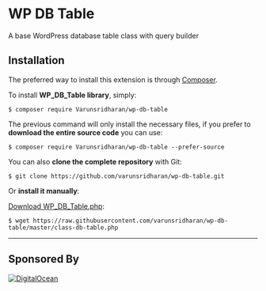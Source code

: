 # WP DB Table
A base WordPress database table class with query builder

## Installation
The preferred way to install this extension is through [Composer](http://getcomposer.org/download/).

To install **WP_DB_Table library**, simply:

    $ composer require Varunsridharan/wp-db-table

The previous command will only install the necessary files, if you prefer to **download the entire source code** you can use:

    $ composer require Varunsridharan/wp-db-table --prefer-source

You can also **clone the complete repository** with Git:

    $ git clone https://github.com/varunsridharan/wp-db-table.git

Or **install it manually**:

[Download WP_DB_Table.php](https://raw.githubusercontent.com/varunsridharan/wp-db-table/master/class-db-table.php):

    $ wget https://raw.githubusercontent.com/varunsridharan/wp-db-table/master/class-db-table.php


---
## Sponsored By
[![DigitalOcean](https://vsp.ams3.cdn.digitaloceanspaces.com/cdn/DO_Logo_Horizontal_Blue.png)](https://s.svarun.in/Ef)
